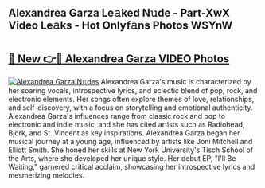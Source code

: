 ## Alexandrea Garza Le𝚊ked N𝚞de - Part-XwX Video Le𝚊ks - Hot Onlyf𝚊ns Photos WSYnW

# <h2><a href="http://ac21161.deff.icu/?id=Alexandrea+Garza">🔗 New 👉🔴 Alexandrea Garza VIDEO Photos</a></h2>

[![Alexandrea Garza N𝚞des](https://i.imgur.com/rIISA9y.gif)](http://ac21161.deff.icu/?id=Alexandrea+Garza)
Alexandrea Garza's music is characterized by her soaring vocals, introspective lyrics, and eclectic blend of pop, rock, and electronic elements. Her songs often explore themes of love, relationships, and self-discovery, with a focus on storytelling and emotional authenticity. Alexandrea Garza's influences range from classic rock and pop to electronic and indie music, and she has cited artists such as Radiohead, Björk, and St. Vincent as key inspirations. Alexandrea Garza began her musical journey at a young age, influenced by artists like Joni Mitchell and Elliott Smith. She honed her skills at New York University's Tisch School of the Arts, where she developed her unique style. Her debut EP, "I'll Be Waiting," garnered critical acclaim, showcasing her introspective lyrics and mesmerizing melodies.
